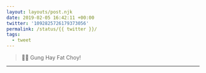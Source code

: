 ```yaml
---
layout: layouts/post.njk
date: 2019-02-05 16:42:11 +00:00
twitter: '1092825726179373056'
permalink: /status/{{ twitter }}/
tags: 
  - tweet
---
```


> 🐷🧧 Gung Hay Fat Choy!

---
